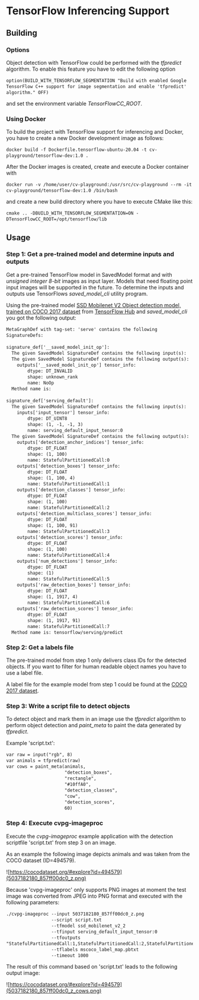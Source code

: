 # TensorFlow Inferencing Support 

## Building

### Options

Object detection with TensorFlow could be performed with the *tfpredict* algorithm. To enable this feature you have to edit the following option

    option(BUILD_WITH_TENSORFLOW_SEGMENTATION "Build with enabled Google TensorFlow C++ support for image segmentation and enable 'tfpredict' algorithm." OFF)

and set the environment variable *TensorFlowCC_ROOT*.

### Using Docker

To build the project with TensorFlow support for inferencing and Docker, you have to create a new Docker development image as follows:

    docker build -f Dockerfile.tensorflow-ubuntu-20.04 -t cv-playground/tensorflow-dev:1.0 .

After the Docker images is created, create and execute a Docker container with

    docker run -v /home/user/cv-playground:/usr/src/cv-playground --rm -it cv-playground/tensorflow-dev:1.0 /bin/bash

and create a new build directory where you have to execute CMake like this:

    cmake .. -DBUILD_WITH_TENSORFLOW_SEGMENTATION=ON -DTensorFlowCC_ROOT=/opt/tensorflow/lib

## Usage

### Step 1: Get a pre-trained model and determine inputs and outputs

Get a pre-trained TensorFlow model in SavedModel format and with _unsigned integer 8-bit_ images as input layer. Models that need floating point input images will be supported in the future. To determine the inputs and outputs use TensorFlows *saved_model_cli* utility program.

Using the pre-trained model [SSD Mobilenet V2 Object detection model, trained on COCO 2017 dataset](https://tfhub.dev/tensorflow/ssd_mobilenet_v2/2) from [TensorFlow Hub](https://www.tensorflow.org/hub) and *saved_model_cli* you got the following output:

    MetaGraphDef with tag-set: 'serve' contains the following SignatureDefs:
    
    signature_def['__saved_model_init_op']:
      The given SavedModel SignatureDef contains the following input(s):
      The given SavedModel SignatureDef contains the following output(s):
        outputs['__saved_model_init_op'] tensor_info:
            dtype: DT_INVALID
            shape: unknown_rank
            name: NoOp
      Method name is: 
    
    signature_def['serving_default']:
      The given SavedModel SignatureDef contains the following input(s):
        inputs['input_tensor'] tensor_info:
            dtype: DT_UINT8
            shape: (1, -1, -1, 3)
            name: serving_default_input_tensor:0
      The given SavedModel SignatureDef contains the following output(s):
        outputs['detection_anchor_indices'] tensor_info:
            dtype: DT_FLOAT
            shape: (1, 100)
            name: StatefulPartitionedCall:0
        outputs['detection_boxes'] tensor_info:
            dtype: DT_FLOAT
            shape: (1, 100, 4)
            name: StatefulPartitionedCall:1
        outputs['detection_classes'] tensor_info:
            dtype: DT_FLOAT
            shape: (1, 100)
            name: StatefulPartitionedCall:2
        outputs['detection_multiclass_scores'] tensor_info:
            dtype: DT_FLOAT
            shape: (1, 100, 91)
            name: StatefulPartitionedCall:3
        outputs['detection_scores'] tensor_info:
            dtype: DT_FLOAT
            shape: (1, 100)
            name: StatefulPartitionedCall:4
        outputs['num_detections'] tensor_info:
            dtype: DT_FLOAT
            shape: (1)
            name: StatefulPartitionedCall:5
        outputs['raw_detection_boxes'] tensor_info:
            dtype: DT_FLOAT
            shape: (1, 1917, 4)
            name: StatefulPartitionedCall:6
        outputs['raw_detection_scores'] tensor_info:
            dtype: DT_FLOAT
            shape: (1, 1917, 91)
            name: StatefulPartitionedCall:7
      Method name is: tensorflow/serving/predict

### Step 2: Get a labels file

The pre-trained model from step 1 only delivers class IDs for the detected objects. If you want to filter for human readable object names you have to use a label file.

A label file for the example model from step 1 could be found at the [COCO 2017 dataset](https://github.com/tensorflow/models/blob/master/research/object_detection/data/mscoco_label_map.pbtxt).

### Step 3: Write a script file to detect objects

To detect object and mark them in an image use the *tfpredict* algorithm to perform object detection and *paint_meta* to paint the data generated by *tfpredict*.

Example 'script.txt':

    var raw = input("rgb", 8)
    var animals = tfpredict(raw)
    var cows = paint_meta(animals,
                          "detection_boxes",
                          "rectangle",
                          "#10ffA0",
                          "detection_classes",
                          "cow",
                          "detection_scores",
                          60)

### Step 4: Execute cvpg-imageproc

Execute the _cvpg-imageproc_ example application with the detection scriptfile 'script.txt' from step 3 on an image.

As an example the following image depicts animals and was taken from the COCO dataset (ID=494579).

![https://cocodataset.org/#explore?id=494579](5037182180_857ff00dc0_z.png)

Because 'cvpg-imageproc' only supports PNG images at moment the test image was converted from JPEG into PNG format and executed with the following parameters:

    ./cvpg-imageproc --input 5037182180_857ff00dc0_z.png
                     --script script.txt
                     --tfmodel ssd_mobilenet_v2_2
                     --tfinput serving_default_input_tensor:0
                     --tfoutputs "StatefulPartitionedCall:1,StatefulPartitionedCall:2,StatefulPartitionedCall:4"
                     --tflabels mscoco_label_map.pbtxt
                     --timeout 1000

The result of this command based on 'script.txt' leads to the following output image:

![https://cocodataset.org/#explore?id=494579](5037182180_857ff00dc0_z_cows.png)

